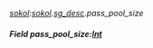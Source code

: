 _[sokol](../../modules/sokol/sokol-module.md):[sokol](../../modules/sokol/sokol-module.md).[sg\_desc](../../modules/sokol/sokol-sg_desc.md).pass\_pool\_size_
##### Field pass\_pool\_size:[Int](../../modules/wonkey/wonkey-types-int.md)
